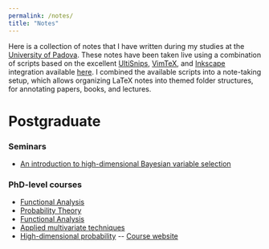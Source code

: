 ```yaml
---
permalink: /notes/
title: "Notes"
---
```


Here is a collection of notes that I have written during my studies at the [University of Padova](https://www.stat.unipd.it/).
These notes have been taken live using a combination of scripts based on the excellent [UltiSnips](https://github.com/SirVer/ultisnips), [VimTeX](https://github.com/lervag/vimtex), and [Inkscape](https://inkscape.org/) integration available [here](https://castel.dev/).
I combined the available scripts into a note-taking setup, which allows organizing LaTeX notes into themed folder structures, for annotating papers, books, and lectures.

# Postgraduate

### Seminars
* [An introduction to high-dimensional Bayesian variable selection](/files/pdf/notes/ISBA_2_highDimensionalBayes.pdf)
<!-- * [Bayesian record linkage](/files/pdf/notes/ISBA_5_bayesianEntityResolution.pdf) -->

### PhD-level courses
* [Functional Analysis](/files/pdf/notes/functional-analysis.pdf)
* [Probability Theory](/files/pdf/notes/probability-theory.pdf)
* [Functional Analysis](/files/pdf/notes/functional-analysis.pdf)
* [Applied multivariate techniques](/files/pdf/notes/applied-multivariate-techniques.pdf)
* [High-dimensional probability](/files/pdf/notes/high-dimensional-probability.pdf) -- [Course website](http://www1.mat.uniroma1.it/~faggionato/HDP/hdp.html)
<!-- * [Convex optimization](/files/pdf/notes/convex-optimization.pdf) -- [Course website](https://ee227c.github.io/) -->

<!-- # Graduate and undergraduate -->
<!-- * [Modelli Statistici per Dati Economici (2020-21)](/files/pdf/notes/modelli-economici.pdf) -->
<!-- * [Statistica per la Tecnologia e le Scienze (2020-21)](/files/pdf/notes/tecnologia-industria.pdf) -->
<!--     * [Notes on stochastic approximations](/files/pdf/notes/Fu_2015_Handbook_of_Simulation_Optimization.pdf) -->
<!-- <!-1- * [Data Mining (2019-20)](/files/pdf/notes/data-mining.pdf) -1-> -->
<!-- * [Statistica Progredito (2019-20)](/files/pdf/notes/statistica-progredito.pdf) -->
